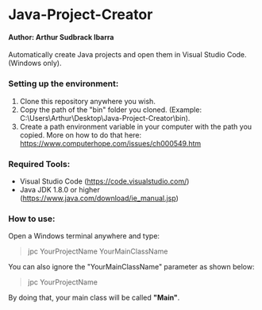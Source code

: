 # Java-Project-Creator

#### Author: Arthur Sudbrack Ibarra
Automatically create Java projects and open them in Visual Studio Code. (Windows only).

### Setting up the environment:
1. Clone this repository anywhere you wish.
2. Copy the path of the "bin" folder you cloned. (Example: C:\Users\Arthur\Desktop\Java-Project-Creator\bin).
3. Create a path environment variable in your computer with the path you copied. More on how to do that here: https://www.computerhope.com/issues/ch000549.htm

### Required Tools:
* Visual Studio Code (https://code.visualstudio.com/)
* Java JDK 1.8.0 or higher (https://www.java.com/download/ie_manual.jsp)

### How to use:
Open a Windows terminal anywhere and type:

> jpc YourProjectName YourMainClassName

You can also ignore the "YourMainClassName" parameter as shown below:

> jpc YourProjectName

By doing that, your main class will be called **"Main"**.
